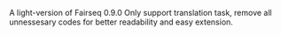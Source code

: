 A light-version of Fairseq 0.9.0
Only support translation task, remove all unnessesary codes for better readability and easy extension.